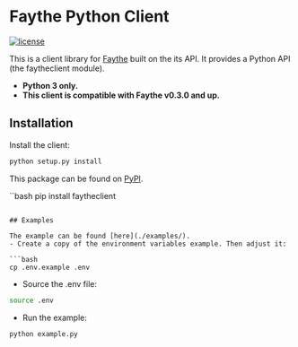 # Faythe Python Client

[![license](https://img.shields.io/badge/license-Apache%20v2.0-blue.svg?style=for-the-badge)](LICENSE)

This is a client library for [Faythe](https://github.com/vCloud-DFTBA/faythe) built on the its API. It provides a Python API (the faytheclient module).

- **Python 3 only.**
- **This client is compatible with Faythe v0.3.0 and up.**

## Installation

Install the client:

```bash
python setup.py install
```

This package can be found on [PyPI](https://pypi.python.org/pypi/faytheclient).

``bash
pip install faytheclient
```

## Examples

The example can be found [here](./examples/).
- Create a copy of the environment variables example. Then adjust it:

```bash
cp .env.example .env
```

- Source the .env file:

```bash
source .env
```

- Run the example:

```bash
python example.py
```
